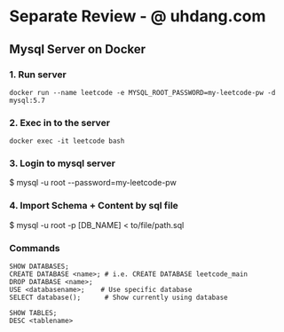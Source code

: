 # Separate Review - @ uhdang.com



## Mysql Server on Docker

### 1. Run server
```
docker run --name leetcode -e MYSQL_ROOT_PASSWORD=my-leetcode-pw -d mysql:5.7
```

### 2. Exec in to the server
```
docker exec -it leetcode bash
```

### 3. Login to mysql server
$ mysql -u root --password=my-leetcode-pw

### 4. Import Schema + Content by sql file
$ mysql -u root -p [DB_NAME] < to/file/path.sql

### Commands
```
SHOW DATABASES;
CREATE DATABASE <name>; # i.e. CREATE DATABASE leetcode_main
DROP DATABASE <name>;
USE <databasename>;    # Use specific database
SELECT database();      # Show currently using database

SHOW TABLES;
DESC <tablename>
```